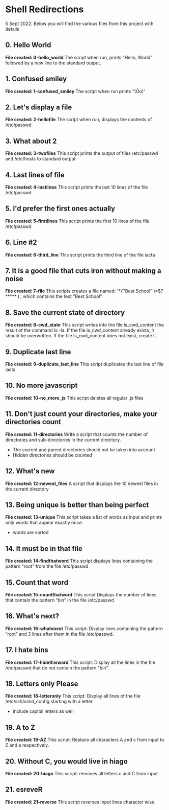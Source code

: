 # Shell Redirections
5 Sept 2022.
Below you will find the various files from this project with details

## 0. Hello World
**File created: 0-hello_world**
The script when run, prints "Hello, World" followed by a new line to the standard output.

## 1. Confused smiley
**File created: 1-confused_smiley**
The script when run prints "(Ôo)'

## 2. Let's display a file
**File created: 2-hellofile**
The script when run, displays the contents of /etc/passwd

## 3. What about 2
**File created: 3-twofiles**
This script prints the output of files /etc/passwd and /etc/hosts to standard output

## 4. Last lines of file
**File created: 4-lastlines**
This script prints the last 10 lines of the file /etc/passwd

## 5. I'd prefer the first ones actually
**File created: 5-firstlines**
This script prints the first 10 lines of the file /etc/passwd

## 6. Line #2
**File created: 6-third_line**
This script prints the third line of the file iacta

## 7. It is a good file that cuts iron without making a noise
**File created: 7-file**
This scripts creates a file named: '\*\\'"Best School"\'\\*$\?\*\*\*\*\*:)', which contains the text "Best School"

## 8. Save the current state of directory
**File created: 8-cwd_state**
This script writes into the file ls_cwd_content the result of the command ls -la. If the file ls_cwd_content already exists, it should be overwritten. If the file ls_cwd_content does not exist, create it.

## 9. Duplicate last line
**File created: 9-duplicate_last_line**
This script duplicates the last line of file iacta

## 10. No more javascript
**File created: 10-no_more_js**
This script deletes all regular .js files

## 11. Don't just count your directories, make your directories count
**File created: 11-directories**
Write a script that counts the number of directories and sub-directories in the current directory.
- The current and parent directories should not be taken into account
- Hidden directories should be counted

## 12. What's new
**File created: 12-newest_files**
A script that displays the 10 newest files in the current directory

## 13. Being unique is better than being perfect
**File created: 13-unique**
This script takes a list of words as input and prints only words that appear exactly once.
- words are sorted

## 14. It must be in that file
**File created: 14-findthatword**
This script displays lines containing the pattern "root" from the file /etc/passwd

## 15. Count that word
**File created: 15-countthatword**
This script Displays the number of lines that contain the pattern “bin” in the file /etc/passwd

## 16. What's next?
**File created: 16-whatsnext**
This script: Display lines containing the pattern “root” and 3 lines after them in the file /etc/passwd.

## 17. I hate bins
**File created: 17-hidethisword**
This script: Display all the lines in the file /etc/passwd that do not contain the pattern “bin”.

## 18. Letters only Please
**File created: 18-letteronly**
This script: Display all lines of the file /etc/ssh/sshd_config starting with a letter.
- include capital letters as well

## 19. A to Z
**File created: 19-AZ**
This script: Replace all characters A and c from input to Z and e respectively.

## 20. Without C, you would live in hiago
**File created: 20-hiago**
This script: removes all letters c and C from input.

## 21. esreveR
**File created: 21-reverse**
This script reverses input lines character wise.


